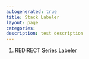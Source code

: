 ```yaml
---
autogenerated: true
title: Stack Labeler
layout: page
categories: 
description: test description
---
```


1.  REDIRECT [Series Labeler](Series_Labeler)
